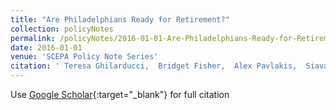 ```yaml
---
title: "Are Philadelphians Ready for Retirement?"
collection: policyNotes
permalink: /policyNotes/2016-01-01-Are-Philadelphians-Ready-for-Retirement
date: 2016-01-01
venue: 'SCEPA Policy Note Series'
citation: ' Teresa Ghilarducci,  Bridget Fisher,  Alex Pavlakis,  Siavash Radpour,  Anthony Webb, &quot;Are Philadelphians Ready for Retirement?.&quot; SCEPA Policy Note Series, 2016.'
---
```

Use [Google Scholar](https://scholar.google.com/scholar?q=Are+Philadelphians+Ready+for+Retirement?){:target="_blank"} for full citation